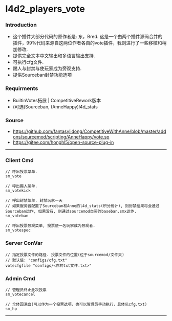 # l4d2_players_vote
### Introduction
 - 这个插件大部分代码的原作者是: 东，Bred. 这是一个由两个插件源码合并的插件，99%代码来源自这两位作者各自的vote插件，我则进行了一些移植和稍加修改.
 - 提供完全文本中文输出和多语言输出支持.
 - 可执行cfg文件.
 - 踢人与封禁与使玩家成为旁观支持.
 - 提供Sourceban封禁功能选项

### Requirments
 - BuiltinVotes拓展 | CompetitiveRework版本
 - (可选)Sourceban, (AnneHappy)l4d_stats

### Source
 - https://github.com/fantasylidong/CompetitiveWithAnne/blob/master/addons/sourcemod/scripting/AnneHappy/vote.sp
 - https://gitee.com/honghl5/open-source-plug-in

<hr>

### Client Cmd
```
// 呼出投票菜单.
sm_vote

// 呼出踢人菜单.
sm_votekick

// 呼出封禁菜单. 封禁玩家一天
// 如果服务器配置了Sourceban和Anne的l4d_stats(积分统计), 则封禁结果将会通过Sourceban运作, 如果没有, 则通过sourcemod自带的baseban.smx运作.
sm_voteban

// 呼出投票旁观菜单, 投票使一名玩家成为旁观者.
sm_votespec
```
### Server ConVar
```
// 指定投票文件的路径. 投票文件的位置(位于sourcemod/文件夹)
// 默认值: "configs/cfg.txt"
votecfgfile "configs/<你的txt文件.txt>"
```
### Admin Cmd
```
// 管理员终止此次投票
sm_votecancel

// 全体回满血(可以作为一个投票选项，也可以管理员手动执行，具体见cfg.txt)
sm_hp
```
<hr>